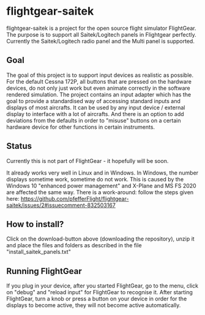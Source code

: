 # flightgear-saitek
flightgear-saitek is a project for the open source flight simulator FlightGear. 
The purpose is to support all Saitek/Logitech panels in Flightgear perfectly. Currently the Saitek/Logitech 
radio panel and the Multi panel is supported.

## Goal
The goal of this project is to support input devices as realistic as possible.
For the default Cessna 172P, all buttons that are pressed on the hardware devices, do not only just work but even 
animate correctly in the software rendered simulation.
The project contains an input adapter which has the goal to provide a standardised way of accessing standard inputs and displays of most aircrafts. 
It can be used by any input device / external display to interface with a lot of aircrafts. 
And there is an option to add deviations from the defaults in order to "misuse" buttons on a certain hardware device 
for other functions in certain instruments.


## Status
Currently this is not part of FlightGear - it hopefully will be soon.

It already works very well in Linux and in Windows. 
In Windows, the number displays sometime work, sometime do not work. This is caused by the 
Windows 10 "enhanced power management" and X-Plane and MS FS 2020 are affected the same way.
There is a work-around: follow the steps given here: https://github.com/pfefferFlight/flightgear-saitek/issues/2#issuecomment-832503167


## How to install?
Click on the download-button above (downloading the repository), unzip it 
and place the files and folders as described in the file "install_saitek_panels.txt"

## Running FlightGear
If you plug in your device, after you started FlightGear, go to the menu, click on "debug" and "reload input" for FlightGear to recognise it.
After starting FlightGear, turn a knob or press a button on your device in order for the displays to become active, they will not become active automatically.


